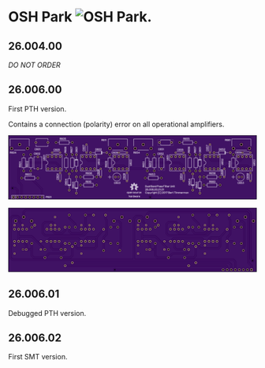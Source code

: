 # OSH Park ![OSH Park](OSH_Park_logo.png).

## 26.004.00

*DO NOT ORDER*


## 26.006.00

First PTH version.

Contains a connection (polarity) error on all operational amplifiers.

![Top view](26-006-00/26-006-00_top_large.png)

![Bottom view](26-006-00/26-006-00_bottom_large.png)


## 26.006.01

Debugged PTH version.


## 26.006.02

First SMT version.

